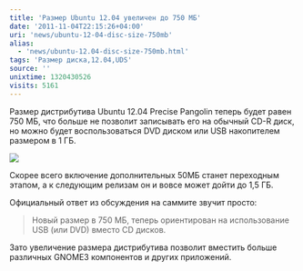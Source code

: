 ```yaml
---
title: 'Размер Ubuntu 12.04 увеличен до 750 МБ'
date: '2011-11-04T22:15:26+04:00'
uri: 'news/ubuntu-12-04-disc-size-750mb'
alias: 
  - 'news/ubuntu-12.04-disc-size-750mb.html'
tags: 'Размер диска,12.04,UDS'
source: ''
unixtime: 1320430526
visits: 5161
---
```

Размер дистрибутива Ubuntu 12.04 Precise Pangolin теперь будет равен 750 МБ, что больше не позволит записывать его на обычный CD-R диск, но можно будет воспользоваться DVD диском или USB накопителем размером в 1 ГБ.

[![](img/2011/11/04/22-00/uds-p-day-3-6312415853-o.jpg)](img/2011/11/04/22-00/uds-p-day-3-6312415853-o.jpg)

Скорее всего включение дополнительных 50МБ станет переходным этапом, а к следующим релизам он и вовсе может дойти до 1,5 ГБ.

Официальный ответ из обсуждения на саммите звучит просто:

> Новый размер в 750 МБ, теперь ориентирован на использование USB (или DVD) вместо CD дисков.

Зато увеличение размера дистрибутива позволит вместить больше различных GNOME3 компонентов и других приложений.
